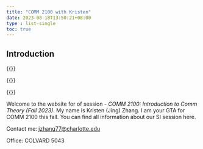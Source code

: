 ```yaml
---
title: "COMM 2100 with Kristen"
date: 2023-08-18T13:50:21+08:00
type : list-single
toc: true
---
```

## Introduction

{{<columns>}}

{{<figure-a src="/image/hello.png">}}

{{<column>}}

Welcome to the website for of session - *COMM 2100: Introduction to Comm Theory (Fall 2023)*. My name is Kristen (Jing) Zhang. I am your GTA for COMM 2100 this fall. You can find all information about our SI session here.

Contact me: jzhang77@charlotte.edu

Office: COLVARD 5043



